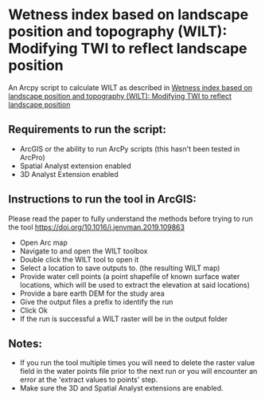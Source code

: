 # Wetness index based on landscape position and topography (WILT): Modifying TWI to reflect landscape position

An Arcpy script to calculate WILT as described in [Wetness index based on landscape position and topography (WILT): Modifying TWI to reflect landscape position](https://doi.org/10.1016/j.jenvman.2019.109863)

## Requirements to run the script:

+ ArcGIS or the ability to run ArcPy scripts (this hasn't been tested in ArcPro)
+ Spatial Analyst extension enabled
+ 3D Analyst Extension enabled

## Instructions to run the tool in ArcGIS:

Please read the paper to fully understand the methods before trying to run the tool https://doi.org/10.1016/j.jenvman.2019.109863

+ Open Arc map
+ Navigate to and open the WILT toolbox
+ Double click the WILT tool to open it
+ Select a location to save outputs to. (the resulting WILT map)
+ Provide water cell points (a point shapefile of known surface water locations, which will be used to extract the elevation at said locations)
+ Provide a bare earth DEM for the study area
+ Give the output files a prefix to identify the run
+ Click Ok
+ If the run is successful a WILT raster will be in the output folder

## Notes:

+ If you run the tool multiple times you will need to delete the raster value field in the water points file prior to the next run or you will encounter an error at the 'extract values to points' step.
+ Make sure the 3D and Spatial Analyst extensions are enabled.
